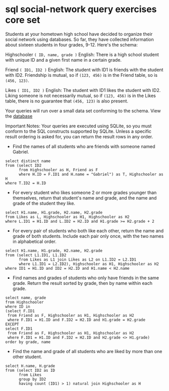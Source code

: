 # sql social-network query exercises core set

Students at your hometown high school have decided to organize their social network using databases. 
So far, they have collected information about sixteen students in four grades, 9-12. Here's the schema: 

Highschooler `( ID, name, grade )` 
English: There is a high school student with unique ID and a given first name in a certain grade. 

Friend `( ID1, ID2 )`
English: The student with ID1 is friends with the student with ID2. 
Friendship is mutual, so if `(123, 456)` is in the Friend table, so is `(456, 123)`. 

Likes `( ID1, ID2 )` 
English: The student with ID1 likes the student with ID2. 
Liking someone is not necessarily mutual, so if `(123, 456)` is in the Likes table, 
there is no guarantee that `(456, 123)` is also present. 

Your queries will run over a small data set conforming to the schema.
View the [database](https://class.stanford.edu/c4x/Engineering/db/asset/socialdata.html)

Important Notes:
Your queries are executed using SQLite, so you must conform to the SQL constructs supported by SQLite.
Unless a specific result ordering is asked for, you can return the result rows in any order.

* Find the names of all students who are friends with someone named Gabriel. 
```
select distinct name
from (select ID2
      from Highschooler as H, Friend as F
      where H.ID = F.ID1 and H.name = "Gabriel") as T, Highschooler as H
where T.ID2 = H.ID
```

* For every student who likes someone 2 or more grades younger than themselves, 
  return that student's name and grade, and the name and grade of the student they like. 
```
select H1.name, H1.grade, H2.name, H2.grade
from Likes as L, Highschooler as H1, Highschooler as H2
where L.ID1 = H1.ID and L.ID2 = H2.ID and H1.grade >= H2.grade + 2
```

* For every pair of students who both like each other, return the name and grade of both students. 
  Include each pair only once, with the two names in alphabetical order. 
```
select H1.name, H1.grade, H2.name, H2.grade
from (select L1.ID1, L1.ID2
      from Likes as L1 join Likes as L2 on L1.ID2 = L2.ID1
      where L1.ID1 = L2.ID2), Highschooler as H1, Highschooler as H2
where ID1 = H1.ID and ID2 = H2.ID and H1.name < H2.name
```

* Find names and grades of students who only have friends in the same grade. 
  Return the result sorted by grade, then by name within each grade. 
```
select name, grade
from Highschooler
where ID in 
(select F.ID1
 from Friend as F, Highschooler as H1, Highschooler as H2
 where F.ID1 = H1.ID and F.ID2 = H2.ID and H1.grade = H2.grade
EXCEPT 
select F.ID1
 from Friend as F, Highschooler as H1, Highschooler as H2
 where F.ID1 = H1.ID and F.ID2 = H2.ID and H2.grade <> H1.grade)
order by grade, name
```

* Find the name and grade of all students who are liked by more than one other student. 
```
select H.name, H.grade
from (select ID2 as ID 
      from Likes
      group by ID2
      having count (ID1) > 1) natural join Highschooler as H
```

